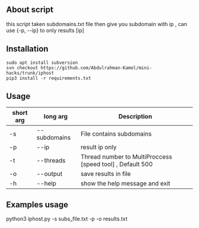 ## About script
this script taken subdomains.txt file then give you subdomain with ip , can use {-p, --ip} to only results [ip] <br> 

## Installation
```console
sudo apt install subversion
svn checkout https://github.com/Abdulrahman-Kamel/mini-hacks/trunk/iphost
pip3 install -r requirements.txt
```

## Usage
short arg     | long arg      | Description
------------- | ------------- |-------------
-s            | --subdomains  | File contains subdomains
-p            | --ip          | result ip only
-t            | --threads     | Thread number to MultiProccess [speed tool] , Default 500
-o            | --output      | save results in file
-h            | --help        | show the help message and exit

## Examples usage
python3 iphost.py -s subs_file.txt -p -o results.txt
